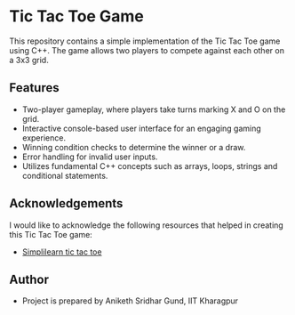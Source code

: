 # Tic Tac Toe Game

This repository contains a simple implementation of the Tic Tac Toe game using C++. The game allows two players to compete against each other on a 3x3 grid.

## Features

- Two-player gameplay, where players take turns marking X and O on the grid.
- Interactive console-based user interface for an engaging gaming experience.
- Winning condition checks to determine the winner or a draw.
- Error handling for invalid user inputs.
- Utilizes fundamental C++ concepts such as arrays, loops, strings and conditional statements.
## Acknowledgements

I would like to acknowledge the following resources that helped in creating this Tic Tac Toe game:
- [Simplilearn tic tac toe](https://youtu.be/dv_75WfQ1rA)


## Author
- Project is prepared by Aniketh Sridhar Gund, IIT Kharagpur
